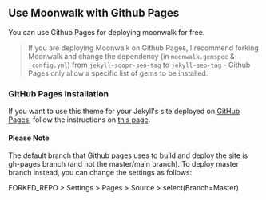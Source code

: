 ## Use Moonwalk with Github Pages

You can use Github Pages for deploying moonwalk for free.

> If you are deploying Moonwalk on Github Pages, I recommend forking Moonwalk and change the dependency (in `moonwalk.gemspec` & `_config.yml`) from `jekyll-soopr-seo-tag` to `jekyll-seo-tag` - Github Pages only allow a specific list of gems to be installed.


### GitHub Pages installation

If you want to use this theme for your Jekyll's site deployed on [GitHub Pages](https://pages.github.com/), follow the instructions on [this page](https://docs.github.com/en/github/working-with-github-pages/adding-a-theme-to-your-github-pages-site-using-jekyll#adding-a-theme).

#### Please Note
The default branch that Github pages uses to build and deploy the site is gh-pages branch (and not the master/main branch). To deploy master branch instead, you can change the settings as follows:

FORKED_REPO > Settings > Pages > Source > select(Branch=Master)

